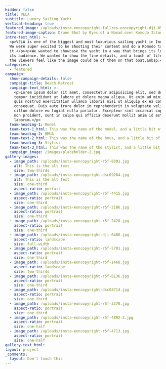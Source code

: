 ```yaml
---
hidden: false
title: VELA
subtitle: Luxury Sailing Yacht
vertical-heading: true
featured_image: /uploads/insta-eoncopyright-fullres-eoncopyright-dji-0518-2.jpg
featured-image-caption: Drone Shot by Eyes of a Nomad over Komodo Islands
intro-text_html: >-
  <p>VELA is one of the biggest and most luxurious sailing yacht in Indonesia.
  We were super excited to be shooting their content and do a Komodo trip on
  it.</p><p>We wanted to showcase the yacht in a way that brings its luxury to
  its audience. We wanted to show the fine details, and a touch of life to make
  the viewers feel like the image could be of them on that boat.&nbsp;</p>
categories:
  - featured
campaign:
  show-campaign-details: false
  campaign-title: Beach Retreat
  campaign-text_html: >-
    <p>Lorem ipsum dolor sit amet, consectetur adipisicing elit, sed do eiusmod
    tempor incididunt ut labore et dolore magna aliqua. Ut enim ad minim veniam,
    quis nostrud exercitation ullamco laboris nisi ut aliquip ex ea commodo
    consequat. Duis aute irure dolor in reprehenderit in voluptate velit esse
    cillum dolore eu fugiat nulla pariatur. Excepteur sint occaecat cupidatat
    non proident, sunt in culpa qui officia deserunt mollit anim id est
    laborum.</p>
  team-heading-1: Model
  team-text-1_html: This was the name of the model, and a little bit of a blurb about her.
  team-heading-2: HMUA
  team-text-2_html: This was the name of the hmua, and a little bit of a blurb about her.
  team-heading-3: Stylist
  team-text-3_html: This was the name of the stylist, and a little bit of a blurb about her.
  campaign_image: /images/placeholder-2.jpg
gallery-images:
  - image_path: /uploads/insta-eoncopyright-r5f-0391.jpg
    alt: This is the alt text
    size: two-thirds
  - image_path: /uploads/insta-eoncopyright-dsc09284.jpg
    alt: This is the alt text
    size: one-third
    aspect-ratio: portait
  - image_path: /uploads/insta-eoncopyright-r5f-4415.jpg
    aspect-ratio: portrait
    size: one-third
  - image_path: /uploads/insta-eoncopyright-r5f-2186.jpg
    aspect-ratio: portrait
    size: one-third
  - image_path: /uploads/insta-eoncopyright-r5f-2428.jpg
    aspect-ratio: portrait
    size: one-third
  - image_path: /uploads/insta-eoncopyright-dji-0488.jpg
    aspect-ratio: landscape
    size: full-width
  - image_path: /uploads/insta-eoncopyright-r5f-5791.jpg
    aspect-ratio: portrait
    size: one-third
  - image_path: /uploads/insta-eoncopyright-r5f-1468.jpg
    aspect-ratio: landscape
    size: two-thirds
  - image_path: /uploads/insta-eoncopyright-r5f-6136.jpg
    aspect-ratio: portrait
    size: one-third
  - image_path: /uploads/insta-eoncopyright-dsc08714.jpg
    aspect-ratio: portrait
    size: one-third
  - image_path: /uploads/insta-eoncopyright-r5f-3370.jpg
    aspect-ratio: portrait
    size: one-third
  - image_path: /uploads/insta-eoncopyright-r5f-4892-2.jpg
    aspect-ratio: portrait
    size: one-half
  - image_path: /uploads/insta-eoncopyright-r5f-4713.jpg
    aspect-ratio: portrait
    size: one-half
gallery-text_html:
layout: project
_comments:
  layout: Don't touch this
---
```

